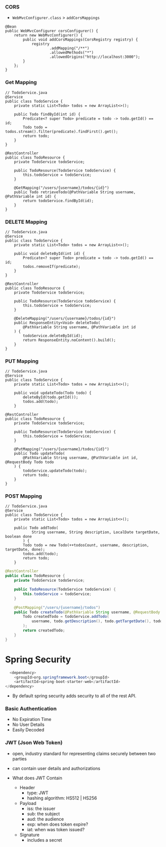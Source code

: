 ### CORS
- `WebMvcConfigurer.class` > `addCorsMappings`
```
@Bean
public WebMvcConfigurer corsConfigurer() {
	return new WebMvcConfigurer() {
		public void addCorsMappings(CorsRegistry registry) {
			registry
					.addMapping("/**")
					.allowedMethods("*")
					.allowedOrigins("http://localhost:3000");
		}
	};
}
```

### Get Mapping

```
// TodoService.java
@Service
public class TodoService {
	private static List<Todo> todos = new ArrayList<>();

    public Todo findById(int id) {
        Predicate<? super Todo> predicate = todo -> todo.getId() == id;
        Todo todo = todos.stream().filter(predicate).findFirst().get();
        return todo;
    }
}
```

```
@RestController
public class TodoResource {
    private TodoService todoService;

    public TodoResource(TodoService todoService) {
        this.todoService = todoService;
    }

    @GetMapping("/users/{username}/todos/{id}")
    public Todo retrieveTodo(@PathVariable String username, @PathVariable int id) {
        return todoService.findById(id);
    }
}
```

### DELETE Mapping
```
// TodoService.java
@Service
public class TodoService {
	private static List<Todo> todos = new ArrayList<>();

    public void deleteById(int id) {
        Predicate<? super Todo> predicate = todo -> todo.getId() == id;
        todos.removeIf(predicate);
    }
}
```

```
@RestController
public class TodoResource {
    private TodoService todoService;

    public TodoResource(TodoService todoService) {
        this.todoService = todoService;
    }

    @DeleteMapping("/users/{username}/todos/{id}")
    public ResponseEntity<Void> deleteTodo(
		@PathVariable String username, @PathVariable int id
	) {
        todoService.deleteById(id);
        return ResponseEntity.noContent().build();
    }
}
```

### PUT Mapping
```
// TodoService.java
@Service
public class TodoService {
	private static List<Todo> todos = new ArrayList<>();

    public void updateTodo(Todo todo) {
        deleteById(todo.getId());
        todos.add(todo);
    }

```

```
@RestController
public class TodoResource {
    private TodoService todoService;

    public TodoResource(TodoService todoService) {
        this.todoService = todoService;
    }

    @PutMapping("/users/{username}/todos/{id}")
    public Todo updateTodo(
	    @PathVariable String username, @PathVariable int id, @RequestBody Todo todo
    ) {
        todoService.updateTodo(todo);
        return todo;
    }
}
```

### POST Mapping
```
// TodoService.java
@Service
public class TodoService {
	private static List<Todo> todos = new ArrayList<>();

    public Todo addTodo(
		    String username, String description, LocalDate targetDate, boolean done
	    ) {
        Todo todo = new Todo(++todosCount, username, description, targetDate, done);
        todos.add(todo);
        return todo;
    }

```

```java
@RestController
public class TodoResource {
    private TodoService todoService;

    public TodoResource(TodoService todoService) {
        this.todoService = todoService;
    }

    @PostMapping("/users/{username}/todos")
    public Todo createTodo(@PathVariable String username, @RequestBody Todo todo) {
        Todo createdTodo = todoService.addTodo(
	        username, todo.getDescription(), todo.getTargetDate(), todo.isDone()
        );
        return createdTodo;
    }
}
```

# Spring Security

```java
  <dependency>
	<groupId>org.springframework.boot</groupId>
	<artifactId>spring-boot-starter-web</artifactId>
</dependency>
```

- By default spring security adds security to all of the rest API.

### **Basic Authentication**
- No Expiration Time
- No User Details
- Easily Decoded
### **JWT (Json Web Token)**
- open, industry standard for representing claims securely between two parties
- can contain user details and authorizations

- What does JWT Contain
	- Header
		- type: JWT
		- hashing algorithm: HS512 | HS256
	- Payload
		- iss: the issuer
		- sub: the subject
		- aud: the audience
		- exp: when does token expire?
		- iat: when was token issued?
	- Signature
		- includes a secret

